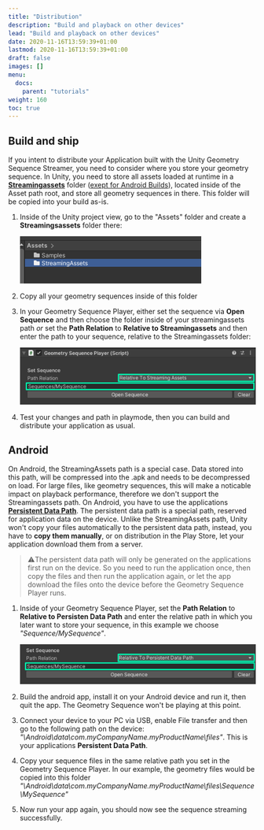```yaml
---
title: "Distribution"
description: "Build and playback on other devices"
lead: "Build and playback on other devices"
date: 2020-11-16T13:59:39+01:00
lastmod: 2020-11-16T13:59:39+01:00
draft: false
images: []
menu:
  docs:
    parent: "tutorials"
weight: 160
toc: true
---
```


## Build and ship

If you intent to distribute your Application built with the Unity Geometry Sequence Streamer, you need to consider where you store your geometry sequence.
In Unity, you need to store all assets loaded at runtime in a [**Streamingassets**](https://docs.unity3d.com/Manual/StreamingAssets.html) folder ([exept for Android Builds](/Unity_Geometry_Sequence_Streaming/docs/tutorials/distribution/#android)), located inside of the Asset path root, and store all geometry sequences in there. This folder will be copied into your build as-is.

1. Inside of the Unity project view, go to the "Assets" folder and create a **Streamingsassets** folder there:

    ![Add Streamingassets folder in Assets directory](create_streamingassets.png)

2. Copy all your geometry sequences inside of this folder

3. In your Geometry Sequence Player, either set the sequence via **Open Sequence** and then choose the folder inside of your streamingassets path *or* set the **Path Relation** to **Relative to Streamingassets** and then enter the path to your sequence, relative to the Streamingassets folder:

    ![Set the streamingassets path relation and path](set_streamingassets_path.png)

4. Test your changes and path in playmode, then you can build and distribute your application as usual.

## Android

On Android, the StreamingAssets path is a special case. Data stored into this path, will be compressed into the .apk and needs to be decompressed on load. For large files, like geometry sequences, this will make a noticable impact on playback performance, therefore we don't support the Streamingassets path. On Android, you have to use the applications [**Persistent Data Path**](https://docs.unity3d.com/ScriptReference/Application-persistentDataPath.html). The persistent data path is a special path, reserved for application data on the device. Unlike the StreamingAssets path, Unity won't copy your files automatically to the persistent data path, instead, you have to **copy them manually**, or on distribution in the Play Store, let your application download them from a server.

> ⚠️The persistent data path will only be generated on the applications first run on the device. So you need to run the application once, then copy the files and then run the application again, or let the app download the files onto the device before the Geometry Sequence Player runs.

1. Inside of your Geometry Sequence Player, set the **Path Relation** to **Relative to Persisten Data Path** and enter the relative path in which you later want to store your sequence, in this example we choose *"Sequence/MySequence"*.

    ![Set the persistent data path relation and path](set_persistentdata_path.png)

2. Build the android app, install it on your Android device and run it, then quit the app. The Geometry Sequence won't be playing at this point.

3. Connect your device to your PC via USB, enable File transfer and then go to the following path on the device:
*"\Android\data\com.myCompanyName.myProductName\files"*. This is your applications **Persistent Data Path**.

4. Copy your sequence files in the same relative path you set in the Geometry Sequence Player. In our example, the geometry files would be copied into this folder *"\Android\data\com.myCompanyName.myProductName\files\Sequence\MySequence"*

5. Now run your app again, you should now see the sequence streaming successfully.
